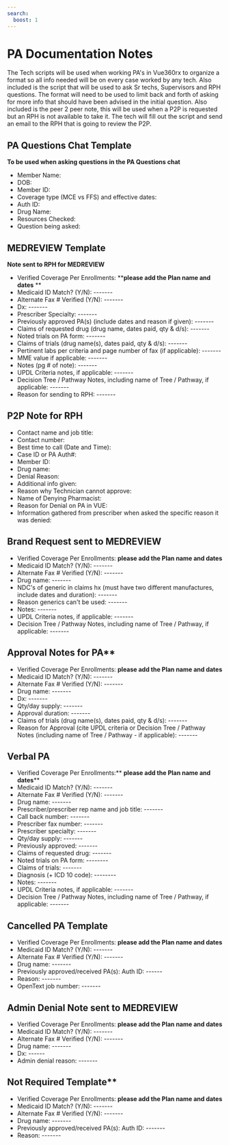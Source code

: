 ```yaml
---
search:
  boost: 1
---
```


# PA Documentation Notes

The Tech scripts will be used when working PA's in Vue360rx to organize a format so all info needed will be on every case worked by any tech. Also included is the script that will be used to ask Sr techs, Supervisors and RPH questions. The format will need to be used to limit back and forth of asking for more info that should have been advised in the initial question. Also included is the peer 2 peer note, this will be used when a P2P is requested but an RPH is not available to take it. The tech will fill out the script and send an email to the RPH that is going to review the P2P.

## PA Questions Chat Template

**To be used when asking questions in the PA Questions chat**

- Member Name:
- DOB:
- Member ID:
- Coverage type (MCE vs FFS) and effective dates:
- Auth ID:
- Drug Name:
- Resources Checked:
- Question being asked:

## MEDREVIEW Template

**Note sent to RPH for MEDREVIEW**

- Verified Coverage Per Enrollments: ****please add the Plan name and dates** **
- Medicaid ID Match? (Y/N):  ------- 
- Alternate Fax # Verified (Y/N):  ------- 
- Dx: ------- 
- Prescriber Specialty:  ------- 
- Previously approved PA(s) (include dates and reason if given): ------- 
- Claims of requested drug (drug name, dates paid, qty & d/s): ------- 
- Noted trials on PA form:  ------- 
- Claims of trials (drug name(s), dates paid, qty & d/s):  ------- 
- Pertinent labs per criteria and page number of fax (if applicable): ------- 
- MME value if applicable:  ------- 
- Notes (pg # of note):  ------- 
- UPDL Criteria notes, if applicable: ------- 
- Decision Tree / Pathway Notes, including name of Tree / Pathway, if applicable: ------- 
- Reason for sending to RPH:  ------- 

## P2P Note for RPH

- Contact name and job title: 
- Contact number: 
- Best time to call (Date and Time): 
- Case ID or PA Auth#: 
- Member ID: 
- Drug name: 
- Denial Reason: 
- Additional info given: 
- Reason why Technician cannot approve:
- Name of Denying Pharmacist:
- Reason for Denial on PA in VUE:
- Information gathered from prescriber when asked the specific reason it was denied:

## Brand Request sent to MEDREVIEW

- Verified Coverage Per Enrollments: **please add the Plan name and dates**
- Medicaid ID Match? (Y/N):  ------- 
- Alternate Fax # Verified (Y/N):  ------- 
- Drug name:  ------- 
- NDC's of generic in claims hx (must have two different manufactures, include dates and duration):  ------- 
- Reason generics can't be used:  ------- 
- Notes: -------
- UPDL Criteria notes, if applicable: ------- 
- Decision Tree / Pathway Notes, including name of Tree / Pathway, if applicable: ------- 

## Approval Notes for PA**

- Verified Coverage Per Enrollments: ****please add the Plan name and dates****
- Medicaid ID Match? (Y/N):  ------- 
- Alternate Fax # Verified (Y/N):  ------- 
- Drug name: ------- 
- Dx: ------- 
- Qty/day supply: ------- 
- Approval duration: ------- 
- Claims of trials (drug name(s), dates paid, qty & d/s): -------
- Reason for Approval (cite UPDL criteria or Decision Tree / Pathway Notes (including name of Tree / Pathway - if applicable): ------- 

## Verbal PA
 
- Verified Coverage Per Enrollments:** **please add the Plan name and dates****
- Medicaid ID Match? (Y/N):  ------- 
- Alternate Fax # Verified (Y/N):  ------- 
- Drug name:  ------- 
- Prescriber/prescriber rep name and job title:  ------- 
- Call back number:  ------- 
- Prescriber fax number: ------- 
- Prescriber specialty:  ------- 
- Qty/day supply: ------- 
- Previously approved:  ------- 
- Claims of requested drug:  ------- 
- Noted trials on PA form:  -------- 
- Claims of trials:  ------- 
- Diagnosis (+ ICD 10 code): -------- 
- Notes:  -------
- UPDL Criteria notes, if applicable: ------- 
- Decision Tree / Pathway Notes, including name of Tree / Pathway, if applicable: ------- 

## Cancelled PA Template

- Verified Coverage Per Enrollments: ****please add the Plan name and dates****
- Medicaid ID Match? (Y/N):  ------- 
- Alternate Fax # Verified (Y/N):  ------- 
- Drug name: ------- 
- Previously approved/received PA(s): Auth ID: ------ 
- Reason: ------- 
- OpenText job number: -------

## Admin Denial Note sent to MEDREVIEW

- Verified Coverage Per Enrollments: ****please add the Plan name and dates****
- Medicaid ID Match? (Y/N):  ------- 
- Alternate Fax # Verified (Y/N):  ------- 
- Drug name: ------- 
- Dx: ------ 
- Admin denial reason:  -------

## Not Required Template**

- Verified Coverage Per Enrollments: ****please add the Plan name and dates****
- Medicaid ID Match? (Y/N):  ------- 
- Alternate Fax # Verified (Y/N):  ------- 
- Drug name: ------- 
- Previously approved/received PA(s): Auth ID: ------- 
- Reason: -------
